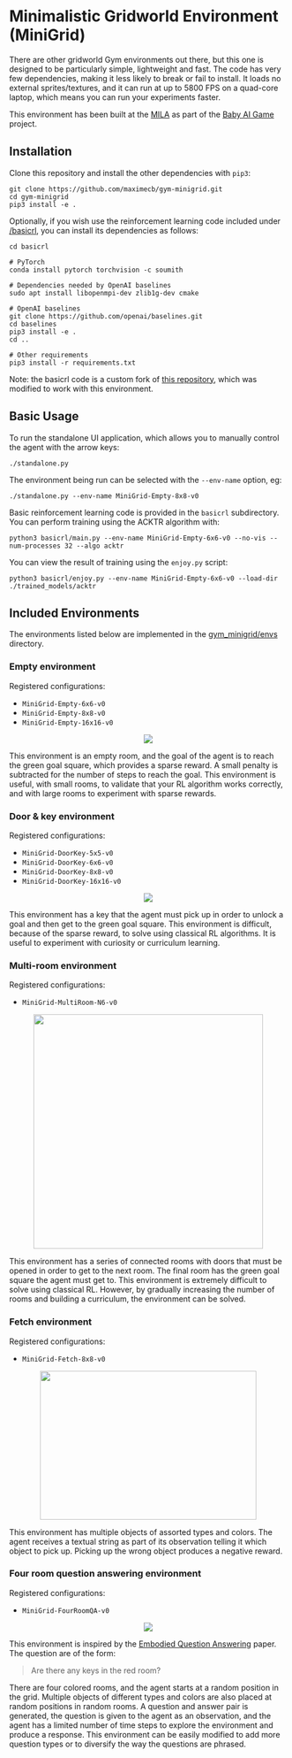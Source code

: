 # Minimalistic Gridworld Environment (MiniGrid)

There are other gridworld Gym environments out there, but this one is
designed to be particularly simple, lightweight and fast. The code has very few
dependencies, making it less likely to break or fail to install. It loads no
external sprites/textures, and it can run at up to 5800 FPS on a quad-core
laptop, which means you can run your experiments faster.

This environment has been built at the [MILA](https://mila.quebec/en/) as
part of the [Baby AI Game](https://github.com/maximecb/baby-ai-game) project.

## Installation

Clone this repository and install the other dependencies with `pip3`:

```
git clone https://github.com/maximecb/gym-minigrid.git
cd gym-minigrid
pip3 install -e .
```

Optionally, if you wish use the reinforcement learning code included
under [/basicrl](/basicrl), you can install its dependencies as follows:

```
cd basicrl

# PyTorch
conda install pytorch torchvision -c soumith

# Dependencies needed by OpenAI baselines
sudo apt install libopenmpi-dev zlib1g-dev cmake

# OpenAI baselines
git clone https://github.com/openai/baselines.git
cd baselines
pip3 install -e .
cd ..

# Other requirements
pip3 install -r requirements.txt
```

Note: the basicrl code is a custom fork of [this repository](https://github.com/ikostrikov/pytorch-a2c-ppo-acktr),
which was modified to work with this environment.

## Basic Usage

To run the standalone UI application, which allows you to manually control the agent with the arrow keys:

```
./standalone.py
```

The environment being run can be selected with the `--env-name` option, eg:

```
./standalone.py --env-name MiniGrid-Empty-8x8-v0
```

Basic reinforcement learning code is provided in the `basicrl` subdirectory.
You can perform training using the ACKTR algorithm with:

```
python3 basicrl/main.py --env-name MiniGrid-Empty-6x6-v0 --no-vis --num-processes 32 --algo acktr
```

You can view the result of training using the `enjoy.py` script:

```
python3 basicrl/enjoy.py --env-name MiniGrid-Empty-6x6-v0 --load-dir ./trained_models/acktr
```

## Included Environments

The environments listed below are implemented in the [gym_minigrid/envs](/gym_minigrid/envs) directory.

### Empty environment

Registered configurations:
- `MiniGrid-Empty-6x6-v0`
- `MiniGrid-Empty-8x8-v0`
- `MiniGrid-Empty-16x16-v0`

<p align="center">
<img src="/figures/empty-env.png">
</p>

This environment is an empty room, and the goal of the agent is to reach the
green goal square, which provides a sparse reward. A small penalty is
subtracted for the number of steps to reach the goal. This environment is
useful, with small rooms, to validate that your RL algorithm works correctly,
and with large rooms to experiment with sparse rewards.

### Door & key environment

Registered configurations:
- `MiniGrid-DoorKey-5x5-v0`
- `MiniGrid-DoorKey-6x6-v0`
- `MiniGrid-DoorKey-8x8-v0`
- `MiniGrid-DoorKey-16x16-v0`

<p align="center">
<img src="/figures/door-key-env.png">
</p>

This environment has a key that the agent must pick up in order to unlock
a goal and then get to the green goal square. This environment is difficult,
because of the sparse reward, to solve using classical RL algorithms. It is
useful to experiment with curiosity or curriculum learning.

### Multi-room environment

Registered configurations:
- `MiniGrid-MultiRoom-N6-v0`

<p align="center">
<img src="/figures/multi-room.gif" width=416 height=424>
</p>

This environment has a series of connected rooms with doors that must be
opened in order to get to the next room. The final room has the green goal
square the agent must get to. This environment is extremely difficult to
solve using classical RL. However, by gradually increasing the number of
rooms and building a curriculum, the environment can be solved.

### Fetch environment

Registered configurations:
- `MiniGrid-Fetch-8x8-v0`

<p align="center">
<img src="/figures/fetch-env.png" width=392 height=269>
</p>

This environment has multiple objects of assorted types and colors. The
agent receives a textual string as part of its observation telling it
which object to pick up. Picking up the wrong object produces a negative
reward.

### Four room question answering environment

Registered configurations:
- `MiniGrid-FourRoomQA-v0`

<p align="center">
<img src="/figures/fourroomqa-env.png">
</p>

This environment is inspired by the
[Embodied Question Answering](https://arxiv.org/abs/1711.11543) paper. The question are of the form:

> Are there any keys in the red room?

There are four colored rooms, and the agent starts at a random position in the grid.
Multiple objects of different types and colors are also placed at random
positions in random rooms. A question and answer pair is generated, the
question is given to the agent as an observation, and the agent has a limited
number of time steps to explore the environment and produce a response. This
environment can be easily modified to add more question types or to diversify
the way the questions are phrased.
